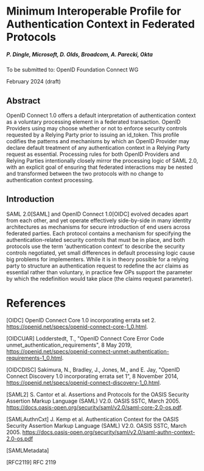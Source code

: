 # Minimum Interoperable Profile for Authentication Context in Federated Protocols
##### P. Dingle, Microsoft, D. Olds, Broadcom, A. Parecki, Okta
To be submitted to: OpenID Foundation Connect WG

February 2024 (draft)
## Abstract
OpenID Connect 1.0 offers a default interpretation of authentication context as a voluntary processing element in a federated transaction. OpenID Providers using may choose whether or not to enforce security controls requested by a Relying Party prior to issuing an id_token. This profile codifies the patterns and mechanisms by which an OpenID Provider may declare default treatment of any authentication context in a Relying Party request as essential. Processing rules for both OpenID Providers and Relying Parties intentionally closely mirror the processing logic of SAML 2.0, with an explicit goal of ensuring that federated interactions may be nested and transformed between the two protocols with no change to authentication context processing. 

## Introduction
SAML 2.0[SAML] and OpenID Connect 1.0[OIDC] evolved decades apart from each other, and yet operate effectively side-by-side in many identity architectures as mechanisms for secure introduction of end users across federated parties. Each protocol contains a mechanism for specifying the authentication-related security controls that must be in place, and both protocols use the term ‘authentication context’ to describe the security controls negotiated, yet small differences in default processing logic cause big problems for implementers.  While it is in theory possible for a relying party to structure an authentication request to redefine the acr claims as essential rather than voluntary, in practice few OPs support the parameter by which the redefinition would take place (the claims request parameter).





# References
[OIDC] OpenID Connect Core 1.0 incorporating errata set 2. https://openid.net/specs/openid-connect-core-1_0.html.

[OIDCUAR]  Lodderstedt, T., "OpenID Connect Core Error Code unmet_authentication_requirements", 8 May 2019, <https://openid.net/specs/openid-connect-unmet-authentication-requirements-1_0.html>.

[OIDCDISC] Sakimura, N., Bradley, J., Jones, M., and E. Jay, "OpenID Connect Discovery 1.0 incorporating errata set 1", 8 November 2014, <https://openid.net/specs/openid-connect-discovery-1_0.html>.

[SAML2]  S. Cantor et al. Assertions and Protocols for the OASIS Security Assertion Markup Language (SAML) V2.0. OASIS SSTC, March 2005. https://docs.oasis-open.org/security/saml/v2.0/saml-core-2.0-os.pdf. 

[SAMLAuthnCxt]  J. Kemp et al. Authentication Context for the OASIS Security Assertion Markup Language (SAML) V2.0. OASIS SSTC, March 2005. https://docs.oasis-open.org/security/saml/v2.0/saml-authn-context-2.0-os.pdf 

[SAMLMetadata] 

[RFC2119] RFC 2119
